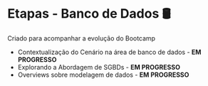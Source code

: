 # Etapas - Banco de Dados :oil_drum:

Criado para acompanhar a evolução do Bootcamp



- Contextualização do Cenário na área de banco de dados - **EM PROGRESSO** 
- Explorando a Abordagem de SGBDs - **EM PROGRESSO**
- Overviews sobre modelagem de dados -  **EM PROGRESSO**